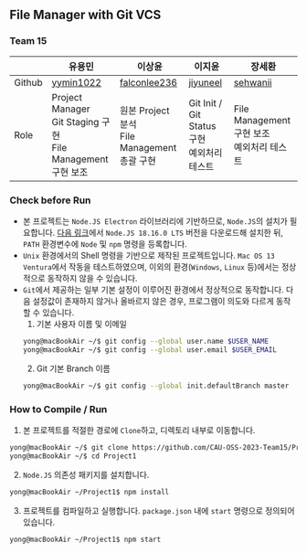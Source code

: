 ## File Manager with Git VCS

### Team 15

|        | 유용민                                                            | 이상윤                                             | 이지윤                                      | 장세환                                      |
|--------|----------------------------------------------------------------|-------------------------------------------------|------------------------------------------|------------------------------------------|
| Github | [yymin1022](https://github.com/yymin1022)                      | [falconlee236](https://github.com/falconlee236) | [jiyuneel](https://github.com/jiyuneel) | [sehwanii](https://github.com/sehwanii) |
| Role   | Project Manager <br> Git Staging 구현 <br> File Management 구현 보조 | 원본 Project 분석 <br> File Management 총괄 구현        | Git Init / Git Status 구현 <br> 예외처리 테스트 | File Management 구현 보조 <br> 예외처리 테스트

### Check before Run

- 본 프로젝트는 `Node.JS Electron` 라이브러리에 기반하므로, `Node.JS`의 설치가 필요합니다. [다음 링크](https://nodejs.org/ko)에서 `Node.JS 18.16.0 LTS` 버전을 다운로드해 설치한 뒤, `PATH` 환경변수에 `Node` 및 `npm` 명령을 등록합니다.
- `Unix` 환경에서의 Shell 명령을 기반으로 제작된 프로젝트입니다. `Mac OS 13 Ventura`에서 작동을 테스트하였으며, 이외의 환경(`Windows`, `Linux` 등)에서는 정상적으로 동작하지 않을 수 있습니다.
- `Git`에서 제공하는 일부 기본 설정이 이루어진 환경에서 정상적으로 동작합니다. 다음 설정값이 존재하지 않거나 올바르지 않은 경우, 프로그램이 의도와 다르게 동작할 수 있습니다.
  1. 기본 사용자 이름 및 이메일
    ```bash
    yong@macBookAir ~/$ git config --global user.name $USER_NAME
    yong@macBookAir ~/$ git config --global user.email $USER_EMAIL
    ```
  2. Git 기본 Branch 이름
    ```bash
    yong@macBookAir ~/$ git config --global init.defaultBranch master
    ```

### How to Compile / Run
1. 본 프로젝트를 적절한 경로에 `Clone`하고, 디렉토리 내부로 이동합니다.
```bash
yong@macBookAir ~/$ git clone https://github.com/CAU-OSS-2023-Team15/Project-1 Project1
yong@macBookAir ~/$ cd Project1 
```

2. `Node.JS` 의존성 패키지를 설치합니다.
```bash
yong@macBookAir ~/Project1$ npm install
```

3. 프로젝트를 컴파일하고 실행합니다. `package.json` 내에 `start` 명령으로 정의되어있습니다.
```bash
yong@macBookAir ~/Project1$ npm start
```
